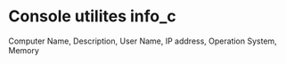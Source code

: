 # Console utilites info_c
Computer Name, Description, User Name, IP address, Operation System, Memory